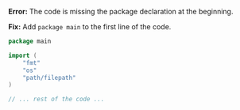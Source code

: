 **Error:** The code is missing the package declaration at the beginning.

**Fix:** Add `package main` to the first line of the code.

```go
package main

import (
	"fmt"
	"os"
	"path/filepath"
)

// ... rest of the code ...
```
